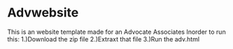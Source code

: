 # Advwebsite
This is an website template made for an Advocate Associates
Inorder to run this:
1.)Download the zip file
2.)Extraxt that file
3.)Run the adv.html
